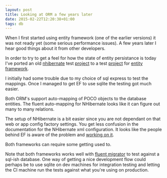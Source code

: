 ```yaml
---
layout: post
title: Looking at ORM a few years later
date: 2015-02-22T12:20:38+01:00
tags: db
---
```


When I first started using entity framework (one of the earlier versions) it was not ready yet (some serious performance issues). A few years later I hear good things about it from other developers.

In order to try to get a feel for how the state of entity persistance is today I've ported an old [nhibernate](http://nhibernate.info/) test [project](https://github.com/wallymathieu/nhibernate-studies) to a test [project](https://github.com/wallymathieu/entity-framework-studies)
 for [entity framework](https://msdn.microsoft.com/en-us/data/ef.aspx).

I initially had some trouble due to my choice of sql express to test the mappings. Once I managed to get EF to use sqlite the testing got much easier.

Both ORM's support auto-mapping of POCO objects to the database entities. The fluent auto-mapping for NHibernate looks like it can figure out many to many relations.

The setup of NHibernate is a bit easier since you are not dependant on that web or app config factory settings. You get less confusion in the documentation for the NHibernate xml configuration. It looks like the people behind EF is aware of the problem and [working on it](https://msdn.microsoft.com/en-us/data/jj680699.aspx).

Both frameworks can require some getting used to.

Note that both frameworks works well with [fluent migrator](https://github.com/schambers/fluentmigrator) to test against a sql-ish database. One way of getting a nice development flow could perhaps be to use sqlite on dev machines for integration testing and letting the CI machine run the tests against what you're using on production.
